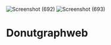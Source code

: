 ![Screenshot (692)](https://user-images.githubusercontent.com/96379304/175036799-0ccd89bd-9697-47aa-8e31-a0a138a5d512.png)
![Screenshot (693)](https://user-images.githubusercontent.com/96379304/175036850-79363bb0-8f81-41fb-94aa-6fe6c08075e9.png)
# Donutgraphweb
